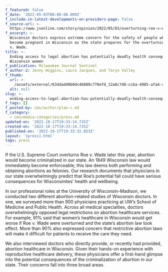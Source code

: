 ```yaml
---
f_featured: false
f_date: '2022-05-03T00:00:00.000Z'
f_include-in-latest-developments-on-providers-page: false
f_source-url: >-
  https://www.jsonline.com/story/opinion/2022/05/03/overturning-roe-v-wade-would-disastrous-wisconsin/9616822002/
f_excerpt: >-
  Wisconsin doctors express extreme concern for the safety of people who can
  become pregnant in Wisconsin as the state prepares for the overturning of Roe
  v. Wade.
title: >-
  Ending access to legal abortion has potentially deadly health consequences for
  Wisconsin women
f_publication: Milwaukee Journal Sentinel
f_author-2: Jenny Higgins, Laura Jacques, and Taryn Valley
f_thumb:
  url: >-
    /assets/external/634dad40b0dc4b089c778efd_12a8c7d8-ccba-4985-afa4-a421008c00d5-gty_1236273858.webp
  alt: null
slug: >-
  ending-access-to-legal-abortion-has-potentially-deadly-health-consequences-for-wisconsin-women
f_tags: []
f_posted-by: cms/author/plan-c.md
f_category:
  - cms/media-categories/press.md
updated-on: '2022-10-17T19:33:14.735Z'
created-on: '2022-10-17T19:33:14.735Z'
published-on: '2022-10-17T19:33:32.853Z'
layout: '[press].html'
tags: press
---
```


If the U.S. Supreme Court overturns Roe v. Wade later this year, abortion would become criminalized in our state. An 1849 Wisconsin law would immediately become enforceable; this law deems both performing and obtaining abortions as felonies. Our research documents that physicians in our state overwhelmingly predict that Roe’s potential fall could have serious consequences for Wisconsinites’ health and wellbeing.

In our professional roles at the University of Wisconsin-Madison, we conducted two different abortion-related studies of Wisconsin doctors. In one, we surveyed more than 900 physicians practicing at UW’s School of Medicine and Public Health. Across all medical specialties, doctors overwhelmingly opposed legal restrictions on abortion healthcare services. For example, 91% said that women’s healthcare in Wisconsin would get worse if Roe v. Wade were overturned and the state’s abortion law took effect. More than 90% also expressed concern that restrictive abortion laws will make it difficult for patients to receive the care they need.

We also interviewed doctors who directly provide, or recently had provided, abortion healthcare in Wisconsin. Given their hands-on experience with reproductive healthcare delivery, these physicians offer a first-hand glimpse into the potential consequences of the criminalization of abortion in our state. Their concerns fall into three broad areas.
